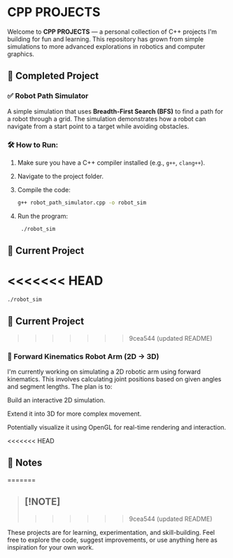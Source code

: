 # CPP PROJECTS

Welcome to **CPP PROJECTS** — a personal collection of C++ projects I'm building for fun and learning. This repository has grown from simple simulations to more advanced explorations in robotics and computer graphics.

## 📁 Completed Project

### ✅ Robot Path Simulator  
A simple simulation that uses **Breadth-First Search (BFS)** to find a path for a robot through a grid. The simulation demonstrates how a robot can navigate from a start point to a target while avoiding obstacles.

### 🛠 How to Run:

1. Make sure you have a C++ compiler installed (e.g., `g++`, `clang++`).
2. Navigate to the project folder.
3. Compile the code:

   ```bash
   g++ robot_path_simulator.cpp -o robot_sim
   ```
4. Run the program:
   ```bash
    ./robot_sim

## 📁 Current Project

<<<<<<< HEAD
=======
   ```bash
   ./robot_sim
   ```

## 📁 Current Project

>>>>>>> 9cea544 (updated README)
### 🤖 Forward Kinematics Robot Arm (2D → 3D)

I'm currently working on simulating a 2D robotic arm using forward kinematics. This involves calculating joint positions based on given angles and segment lengths. The plan is to:

Build an interactive 2D simulation.

Extend it into 3D for more complex movement.

Potentially visualize it using OpenGL for real-time rendering and interaction.

<<<<<<< HEAD
## 📌 Notes
=======
> ## [!NOTE]
>>>>>>> 9cea544 (updated README)

These projects are for learning, experimentation, and skill-building. Feel free to explore the code, suggest improvements, or use anything here as inspiration for your own work.
